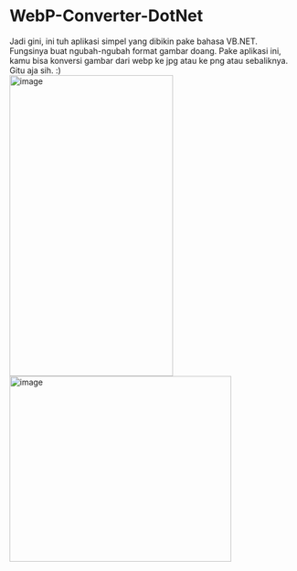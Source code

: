 # WebP-Converter-DotNet
Jadi gini, ini tuh aplikasi simpel yang dibikin pake bahasa VB.NET. Fungsinya buat ngubah-ngubah format gambar doang.
Pake aplikasi ini, kamu bisa konversi gambar dari webp ke jpg atau ke png atau sebaliknya. Gitu aja sih. :)
<br>
<img width="286" height="527" alt="image" src="https://github.com/user-attachments/assets/d38360e0-f725-41a7-a735-0e7faa774258" />
<img width="388" height="325" alt="image" src="https://github.com/user-attachments/assets/83c7173a-4921-4912-b93e-e5e1f6d380d2" />
